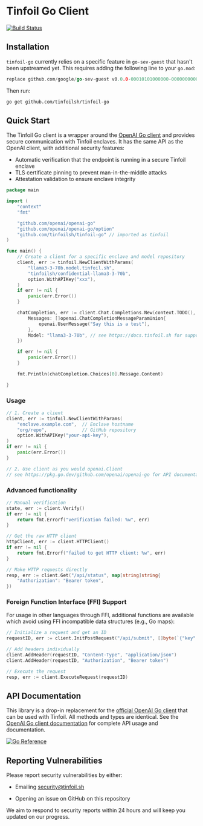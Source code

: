 # Tinfoil Go Client

[![Build Status](https://github.com/tinfoilsh/tinfoil-go/actions/workflows/test.yml/badge.svg)](https://github.com/tinfoilsh/tinfoil-go/actions)

## Installation

`tinfoil-go` currently relies on a specific feature in `go-sev-guest` that hasn't been upstreamed yet. This requires adding the following line to your `go.mod`:

```go
replace github.com/google/go-sev-guest v0.0.0-00010101000000-000000000000 => github.com/jraman567/go-sev-guest v0.0.0-20250117204014-6339110611c9
```

Then run:

```bash
go get github.com/tinfoilsh/tinfoil-go
```

## Quick Start

The Tinfoil Go client is a wrapper around the [OpenAI Go client](https://pkg.go.dev/github.com/openai/openai-go) and provides secure communication with Tinfoil enclaves. It has the same API as the OpenAI client, with additional security features:

- Automatic verification that the endpoint is running in a secure Tinfoil enclave
- TLS certificate pinning to prevent man-in-the-middle attacks
- Attestation validation to ensure enclave integrity

```go
package main

import (
	"context"
	"fmt"

	"github.com/openai/openai-go"
	"github.com/openai/openai-go/option"
	"github.com/tinfoilsh/tinfoil-go" // imported as tinfoil
)

func main() {
	// Create a client for a specific enclave and model repository
	client, err := tinfoil.NewClientWithParams(
		"llama3-3-70b.model.tinfoil.sh",
		"tinfoilsh/confidential-llama3-3-70b",
		option.WithAPIKey("xxx"),
	)
	if err != nil {
		panic(err.Error())
	}

	chatCompletion, err := client.Chat.Completions.New(context.TODO(), openai.ChatCompletionNewParams{
		Messages: []openai.ChatCompletionMessageParamUnion{
			openai.UserMessage("Say this is a test"),
		},
		Model: "llama3-3-70b", // see https://docs.tinfoil.sh for supported models
	})

	if err != nil {
		panic(err.Error())
	}

	fmt.Println(chatCompletion.Choices[0].Message.Content)

}
```

### Usage

```go
// 1. Create a client
client, err := tinfoil.NewClientWithParams(
    "enclave.example.com",  // Enclave hostname
    "org/repo",             // GitHub repository
    option.WithAPIKey("your-api-key"),
)
if err != nil {
    panic(err.Error())
}

// 2. Use client as you would openai.Client 
// see https://pkg.go.dev/github.com/openai/openai-go for API documentation
```

### Advanced functionality

```go
// Manual verification
state, err := client.Verify()
if err != nil {
    return fmt.Errorf("verification failed: %w", err)
}

// Get the raw HTTP client 
httpClient, err := client.HTTPClient()
if err != nil {
    return fmt.Errorf("failed to get HTTP client: %w", err)
}

// Make HTTP requests directly 
resp, err := client.Get("/api/status", map[string]string{
    "Authorization": "Bearer token",
})
```

### Foreign Function Interface (FFI) Support

For usage in other languages through FFI, additional functions are available 
which avoid using FFI incompatible data structures (e.g., Go maps): 

```go
// Initialize a request and get an ID
requestID, err := client.InitPostRequest("/api/submit", []byte(`{"key":"value"}`))

// Add headers individually
client.AddHeader(requestID, "Content-Type", "application/json")
client.AddHeader(requestID, "Authorization", "Bearer token")

// Execute the request
resp, err := client.ExecuteRequest(requestID)
```

## API Documentation

This library is a drop-in replacement for the [official OpenAI Go client](https://github.com/openai/openai-go) that can be used with Tinfoil. All methods and types are identical. See the [OpenAI Go client documentation](https://pkg.go.dev/github.com/openai/openai-go) for complete API usage and documentation.

[![Go Reference](https://pkg.go.dev/badge/github.com/openai/openai-go.svg)](https://pkg.go.dev/github.com/openai/openai-go)


## Reporting Vulnerabilities

Please report security vulnerabilities by either:

- Emailing [security@tinfoil.sh](mailto:security@tinfoil.sh)

- Opening an issue on GitHub on this repository

We aim to respond to security reports within 24 hours and will keep you updated on our progress.
